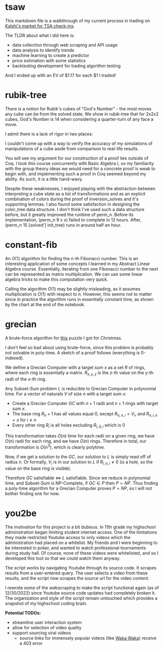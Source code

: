 # tsaw
This markdown file is a walkthrough of my current process in trading on [Kalshi's market for TSA check-ins](https://kalshi.com/markets/tsaw/).  

The TLDR about what I did here is:
- data collection through web scraping and API usage
- data analysis to identify trends
- machine learning to create a predictor
- price estimation with some statistics
- backtesting development for trading algorithm testing

And I ended up with an EV of $1.17 for each $1 I traded!

# rubik-tree
There is a notion for Rubik's cubes of "God's Number" - the most moves any cube can be from the solved state. We show in rubik-tree that  for 2x2x2 cubes, God's Number is 14 when considering a quarter-turn of any face a move.

I admit there is a lack of rigor in two places:

I couldn't come up with a way to verify the accuracy of my simulations of manipulations of a cube aside from comparison to real-life results.

You will see my argument for our construction of a proof lies outside of Coq. I took this course concurrently with Basic Algebra I, so my familiarity with the group theory ideas we would need for a concrete proof is weak to begin with, and implementing such a proof in Coq seemed beyond my ability. As such, it is a little hand-wavy.

Despite these weaknesses, I enjoyed playing with the abstraction between interpreting a cube state as a list of transformations and as an explicit combination of colors during the proof of inversion_solves and it's supporting lemmas. I also found some satisfaction in designing the color_tree data structure. I don't think I've used such a data structure before, but it greatly improved the runtime of perm_n. Before its implementation, (perm_n 9 x x) failed to complete in 12 hours. After, (perm_n 15 [solved'] init_tree) runs in around half an hour.

# constant-fib
An $O(1)$ algorithm for finding the $n$-th Fibonacci number. This is an interesting application of some concepts I learned in my Abstract Linear Algebra course. Essentially, iterating from one Fibonacci number to the next can be represented as matrix multiplication. We can use some linear algebra tricks to make this computation
very quick. 

Calling the algorithm $O(1)$ may be slightly misleading, as it assumes multiplication is $O(1)$ with respect to $n$. However, this seems not to matter since in practice the algorithm runs in essentially constant time, as shown by the chart at the end of the notebook.

# grecian
A brute-force algorithm for [this](https://projectgeniusinc.com/grecian-computer/) puzzle I got for Christmas.

I don't feel so bad about using brute-force, since this problem is probably not solvable in poly-time. A sketch of a proof follows (everything is 0-indexed).

We define a Grecian Computer with a target sum $x$ as a set $R$ of rings, where each ring is essentially a matrix. $R_{x,y,z}$ is the z-th value on the y-th radii of the x-th ring.

Any Subset-Sum problem $L$ is reducible to Grecian Computer in polynomial time. For a vector of naturals $V$ of size $n$ with a target sum $x$:
- Create a Grecian Computer $GC$ with $n+1$ radii and $n+1$ rings with target sum $x$.
- The base ring $R_n+1$ has all values equal $0$, except $R_{n,n,i} = V_i$, and $R_{n,i,n} = x$ for $i \neq n$
- Every other ring $R_i$ is all holes excluding $R_{i,0,i}$ which is $0$

This transformation takes $O(n)$ time for each radii on a given ring, we have $O(n)$ radii for each ring, and we have $O(n)$ rings. Therefore in total, our transformation is $O(n^3)$, which is clearly polytime.

Now, if we get a solution to the $GC$, our solution to $L$ is simply read off of radius $n$. Or formally, $V_i$ is in our solution to $L$ if $R_{i,n,i} \neq 0$ (is a hole, so the value on the base ring is visible).

Therefore $GC$ satisfiable $\iff$ $L$ satisfiable. Since we reduce in polynomial time, and Subset-Sum is NP-Complete, if $GC\in{P}$ then $P=NP$. Thus finding a poly-time algorithm for a Grecian Computer proves $P=NP$, so I will not bother finding one for now.

# you2be
The motivation for this project is a bit dubious. In 11th grade my highschool administration began limiting student internet access. One of the limitations they made restricted Youtube access to only videos which the administration had placed on a whitelist. My friends and I were beginning to be interested in poker, and wanted to watch professional tournaments during study hall. Of course, none of these videos were whitelisted, and so I developed this tool so that we could watch them anyway.

The script works by navigating Youtube through its source code. It scrapes results from a user-entered query. The user selects a video from these results, and the script now scrapes the source url for the video content. 

I rewrote some of the webscraping to make the script functional again (as of 12/30/2022) since Youtube source code updates had completely broken it. The organization and style of the script remain untouched which provides a snapshot of my highschool coding brain.

 **Potential TODOs:**
- streamline user interaction system
- allow for selection of video quality
- support sourcing viral videos
  - source links for immensely popular videos (like [Waka Waka](https://www.youtube.com/watch?v=pRpeEdMmmQ0)) receive a 403 error 
